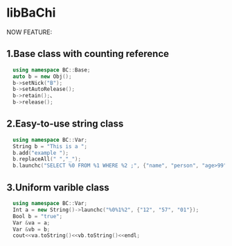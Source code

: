# libBaChi
NOW FEATURE:

## 1.Base class with counting reference
```cxx
  using namespace BC::Base;
  auto b = new Obj();
  b->setNick("B");
  b->setAutoRelease();
  b->retain();、
  b->release();
```

## 2.Easy-to-use string class
```cxx
  using namespace BC::Var;
  String b = "This is a ";
  b.add("example ");
  b.replaceAll(" ","_");
  b.launchc("SELECT %0 FROM %1 WHERE %2 ;", {"name", "person", "age>99"});
```

## 3.Uniform varible class
``` cxx
  using namespace BC::Var;
  Int a = new String()->launchc("%0%1%2", {"12", "57", "01"});
  Bool b = "true";
  Var &va = a;
  Var &vb = b;
  cout<<va.toString()<<vb.toString()<<endl;
```

